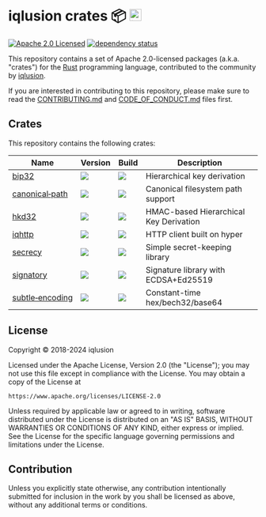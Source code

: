 # iqlusion crates 📦 <a href="https://www.iqlusion.io"><img src="https://storage.googleapis.com/iqlusion-production-web/img/logo/iqlusion-rings-sm.png" alt="iqlusion" width="24" height="24"></a>

[![Apache 2.0 Licensed][license-image]][license-link]
[![dependency status][deps-image]][deps-link]

This repository contains a set of Apache 2.0-licensed packages (a.k.a.  "crates")
for the [Rust](https://www.rust-lang.org/) programming language, contributed
to the community by [iqlusion](https://www.iqlusion.io).

If you are interested in contributing to this repository, please make sure to
read the [CONTRIBUTING.md] and [CODE_OF_CONDUCT.md] files first.

## Crates

This repository contains the following crates:

| Name              | Version                    | Build                      | Description                            |
|-------------------|----------------------------|----------------------------|----------------------------------------|
| [bip32]           | ![][bip32-crate]           | ![][bip32-build]           | Hierarchical key derivation            |
| [canonical‑path]  | ![][canonical-path-crate]  | ![][canonical-path-build]  | Canonical filesystem path support      |
| [hkd32]           | ![][hkd32-crate]           | ![][hkd32-build]           | HMAC-based Hierarchical Key Derivation |
| [iqhttp]          | ![][iqhttp-crate]          | ![][iqhttp-build]          | HTTP client built on hyper             |
| [secrecy]         | ![][secrecy-crate]         | ![][secrecy-build]         | Simple secret-keeping library          |
| [signatory]       | ![][signatory-crate]       | ![][signatory-build]       | Signature library with ECDSA+Ed25519   |
| [subtle‑encoding] | ![][subtle-encoding-crate] | ![][subtle-encoding-build] | Constant-time hex/bech32/base64        |

## License

Copyright © 2018-2024 iqlusion

Licensed under the Apache License, Version 2.0 (the "License");
you may not use this file except in compliance with the License.
You may obtain a copy of the License at

    https://www.apache.org/licenses/LICENSE-2.0

Unless required by applicable law or agreed to in writing, software
distributed under the License is distributed on an "AS IS" BASIS,
WITHOUT WARRANTIES OR CONDITIONS OF ANY KIND, either express or implied.
See the License for the specific language governing permissions and
limitations under the License.

## Contribution

Unless you explicitly state otherwise, any contribution intentionally
submitted for inclusion in the work by you shall be licensed as above,
without any additional terms or conditions.

[//]: # (links)

[CONTRIBUTING.md]: https://github.com/iqlusioninc/crates/blob/main/CONTRIBUTING.md
[CODE_OF_CONDUCT.md]: https://github.com/iqlusioninc/crates/blob/main/CODE_OF_CONDUCT.md

[//]: # (badges)

[license-image]: https://img.shields.io/badge/license-Apache2.0-blue.svg
[license-link]: https://github.com/iqlusioninc/crates/blob/main/LICENSE
[deps-image]: https://deps.rs/repo/github/iqlusioninc/crates/status.svg
[deps-link]: https://deps.rs/repo/github/iqlusioninc/crates

[//]: # (crates)

[bip32]: https://github.com/iqlusioninc/crates/tree/main/bip32
[bip32-crate]: https://img.shields.io/crates/v/bip32.svg
[canonical‑path]: https://github.com/iqlusioninc/crates/tree/main/canonical-path
[canonical-path-crate]: https://img.shields.io/crates/v/canonical-path.svg
[hkd32]: https://github.com/iqlusioninc/crates/tree/main/hkd32
[hkd32-crate]: https://img.shields.io/crates/v/hkd32.svg
[iqhttp]: https://github.com/iqlusioninc/crates/tree/main/iqhttp
[iqhttp-crate]: https://img.shields.io/crates/v/iqhttp.svg
[secrecy]: https://github.com/iqlusioninc/crates/tree/main/secrecy
[secrecy-crate]: https://img.shields.io/crates/v/secrecy.svg
[signatory]: https://github.com/iqlusioninc/crates/tree/main/signatory
[signatory-crate]: https://img.shields.io/crates/v/signatory.svg
[subtle‑encoding]: https://github.com/iqlusioninc/crates/tree/main/subtle-encoding
[subtle-encoding-crate]: https://img.shields.io/crates/v/subtle-encoding.svg

[//]: # (build)

[bip32-build]: https://github.com/iqlusioninc/crates/actions/workflows/bip32.yml/badge.svg
[canonical-path-build]: https://github.com/iqlusioninc/crates/actions/workflows/canonical-path.yml/badge.svg
[hkd32-build]: https://github.com/iqlusioninc/crates/actions/workflows/hkd32.yml/badge.svg
[iqhttp-build]: https://github.com/iqlusioninc/crates/actions/workflows/iqhttp.yml/badge.svg
[secrecy-build]: https://github.com/iqlusioninc/crates/actions/workflows/secrecy.yml/badge.svg
[signatory-build]: https://github.com/iqlusioninc/crates/actions/workflows/signatory.yml/badge.svg
[subtle-encoding-build]: https://github.com/iqlusioninc/crates/actions/workflows/subtle-encoding.yml/badge.svg
[tai64-build]: https://github.com/iqlusioninc/crates/actions/workflows/tai64.yml/badge.svg
